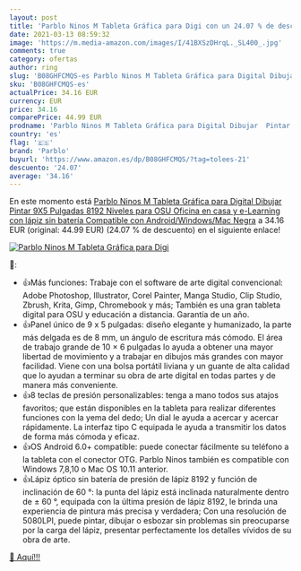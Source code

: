 ```yaml
---
layout: post
title: 'Parblo Ninos M Tableta Gráfica para Digi con un 24.07 % de descuento'
date: 2021-03-13 08:59:32
image: 'https://m.media-amazon.com/images/I/41BXSzDHrqL._SL400_.jpg'
comments: true
category: ofertas
author: ring
slug: 'B08GHFCMQS-es Parblo Ninos M Tableta Gráfica para Digital Dibujar Pintar...'
sku: 'B08GHFCMQS-es'
actualPrice: 34.16 EUR
currency: EUR
price: 34.16
comparePrice: 44.99 EUR
prodname: 'Parblo Ninos M Tableta Gráfica para Digital Dibujar  Pintar  9X5 Pulgadas 8192 Niveles para OSU  Oficina en casa y e-Learning  con lápiz sin batería  Compatible con Android/Windows/Mac  Negra'
country: 'es'
flag: '🇪🇸'
brand: 'Parblo'
buyurl: 'https://www.amazon.es/dp/B08GHFCMQS/?tag=tolees-21'
descuento: '24.07'
average: '34.16'
---
```


En este momento está [Parblo Ninos M Tableta Gráfica para Digital Dibujar  Pintar  9X5 Pulgadas 8192 Niveles para OSU  Oficina en casa y e-Learning  con lápiz sin batería  Compatible con Android/Windows/Mac  Negra](https://www.amazon.es/dp/B08GHFCMQS/?tag=tolees-21) a 34.16 EUR (original: 44.99 EUR) (24.07 %  de descuento) en el siguiente enlace!

[![Parblo Ninos M Tableta Gráfica para Digi](https://m.media-amazon.com/images/I/41BXSzDHrqL._SL400_.jpg)](https://www.amazon.es/dp/B08GHFCMQS/?tag=tolees-21)

🔎:

- 👍Más funciones: Trabaje con el software de arte digital convencional: Adobe Photoshop, Illustrator, Corel Painter, Manga Studio, Clip Studio, Zbrush, Krita, Gimp, Chromebook y más; También es una gran tableta digital para OSU y educación a distancia. Garantía de un año.
- 👍Panel único de 9 x 5 pulgadas: diseño elegante y humanizado, la parte más delgada es de 8 mm, un ángulo de escritura más cómodo. El área de trabajo grande de 10 × 6 pulgadas lo ayuda a obtener una mayor libertad de movimiento y a trabajar en dibujos más grandes con mayor facilidad. Viene con una bolsa portátil liviana y un guante de alta calidad que lo ayudan a terminar su obra de arte digital en todas partes y de manera más conveniente.
- 👍8 teclas de presión personalizables: tenga a mano todos sus atajos favoritos; que están disponibles en la tableta para realizar diferentes funciones con la yema del dedo; Un dial le ayuda a acercar y acercar rápidamente. La interfaz tipo C equipada le ayuda a transmitir los datos de forma más cómoda y eficaz.
- 👍OS Android 6.0+ compatible: puede conectar fácilmente su teléfono a la tableta con el conector OTG. Parblo Ninos también es compatible con Windows 7,8,10 o Mac OS 10.11 anterior.
- 👍Lápiz óptico sin batería de presión de lápiz 8192 y función de inclinación de 60 °: la punta del lápiz está inclinada naturalmente dentro de ± 60 °, equipada con la última presión de lápiz 8192, le brinda una experiencia de pintura más precisa y verdadera; Con una resolución de 5080LPI, puede pintar, dibujar o esbozar sin problemas sin preocuparse por la carga del lápiz, presentar perfectamente los detalles vívidos de su obra de arte.

[🛒 Aquí!!!](https://www.amazon.es/dp/B08GHFCMQS/?tag=tolees-21)
